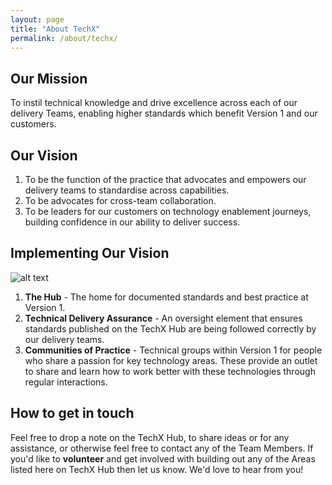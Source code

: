 ```yaml
---
layout: page
title: "About TechX"
permalink: /about/techx/
---
```


## Our Mission
To instil technical knowledge and drive excellence across each of our delivery Teams, enabling higher standards which benefit Version 1 and our customers.

## Our Vision
1. To be the function of the practice that advocates and empowers our delivery teams to standardise across capabilities.
2. To be advocates for cross-team collaboration.
3. To be leaders for our customers on technology enablement journeys, building confidence in our ability to deliver success.

## Implementing Our Vision
![alt text](https://version1.sharepoint.com/sites/TechXHub/SiteAssets/SitePages/About-Us/TechX-Vision.png "Logo Title Text 1")

1. **The Hub** - The home for documented standards and best practice at Version 1.  
2. **Technical Delivery Assurance** - An oversight element that ensures standards published on the TechX Hub are being followed correctly by our delivery teams.
3. **Communities of Practice** - Technical groups within Version 1 for people who share a passion for key technology areas. These provide an outlet to share and learn how to work better with these technologies through regular interactions.

## How to get in touch
Feel free to drop a note on the TechX Hub, to share ideas or for any assistance, or otherwise feel free to contact any of the Team Members. If you'd like to **volunteer** and get involved with building out any of the Areas listed here on TechX Hub then let us know. We'd love to hear from you!
